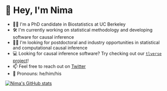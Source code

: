 # :wave: Hey, I'm Nima

- :man_student: I'm a PhD candidate in Biostatistics at UC Berkeley
- :hammer_and_wrench: I'm currently working on statistical methodology and
  developing software for causal inference
- :man_technologist: I'm looking for postdoctoral and industry opportunities in
  statistical and computational causal inference
- :computer: Looking for causal inference software? Try checking out our
  [`tlverse` project](https://github.com/tlverse)!
- :mailbox: Feel free to reach out on [Twitter](https://twitter.com/nshejazi)
- :bust_in_silhouette: Pronouns: he/him/his

[![Nima's GitHub stats](https://github-readme-stats.vercel.app/api?username=nhejazi)](https://github.com/anuraghazra/github-readme-stats)
